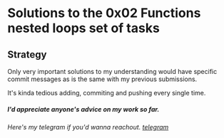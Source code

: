 # Solutions to the 0x02 Functions nested loops set of tasks

## Strategy

Only very important solutions to my understanding would have specific commit messages as is the same with my previous submissions.

It's kinda tedious adding, commiting and pushing every single time.



##### I'd appreciate anyone's advice on my work so far.

###### Here's my telegram if you'd wanna reachout. [telegram](https://t.me/Osoraa) 
